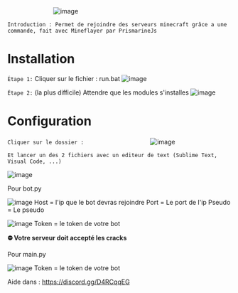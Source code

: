
ㅤㅤㅤㅤㅤㅤㅤㅤ![image](https://user-images.githubusercontent.com/89902968/170826188-77402a9e-8431-4ef7-98d3-19f57b4beae9.png)

    Introduction : Permet de rejoindre des serveurs minecraft grâce a une commande, fait avec Mineflayer par PrismarineJs


# Installation 

`Étape 1:`
Cliquer sur le fichier : run.bat
![image](https://user-images.githubusercontent.com/89902968/170826409-c482ff5d-28ae-4f6d-9988-558faf1944c3.png)


`Étape 2:` (la plus difficile)
Attendre que les modules s'installes 
![image](https://user-images.githubusercontent.com/89902968/170826777-d3ac629b-8dd2-4829-a918-7c593773b2d7.png)

# Configuration 

`Cliquer sur le dossier :`ㅤㅤㅤㅤ
ㅤㅤㅤㅤㅤㅤㅤ
![image](https://user-images.githubusercontent.com/89902968/170826826-cdec74b8-a0fb-4dd2-b283-a46bae9e1eb6.png)

`Et lancer un des 2 fichiers avec un editeur de text (Sublime Text, Visual Code, ...)`

![image](https://user-images.githubusercontent.com/89902968/170827003-ae267011-fd2b-42c7-95a0-970246936831.png)


Pour bot.py

![image](https://user-images.githubusercontent.com/89902968/170827380-e432698f-fc3b-4da8-bb44-aadc6f5525d9.png)
Host = l'ip que le bot devras rejoindre
Port = Le port de l'ip
Pseudo = Le pseudo

![image](https://user-images.githubusercontent.com/89902968/170827454-245324da-d1a6-4ffe-bdfb-5a017c68fa77.png)
Token = le token de votre bot

**⛔ Votre serveur doit accepté les cracks**

Pour main.py

![image](https://user-images.githubusercontent.com/89902968/170827454-245324da-d1a6-4ffe-bdfb-5a017c68fa77.png)
Token = le token de votre bot


Aide dans : https://discord.gg/D4RCqqEG

